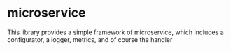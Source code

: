 # microservice
This library provides a simple framework of microservice, which includes a configurator, a logger, metrics, and of course the handler
